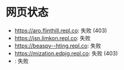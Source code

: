 # 网页状态
- https://aro.flinthill.repl.co: 失败 (403)
- https://jsn.limkon.repl.co: 失败
- https://beaspy--hting.repl.co: 失败
- https://mization.edpjg.repl.co: 失败 (403)
- : 失败
